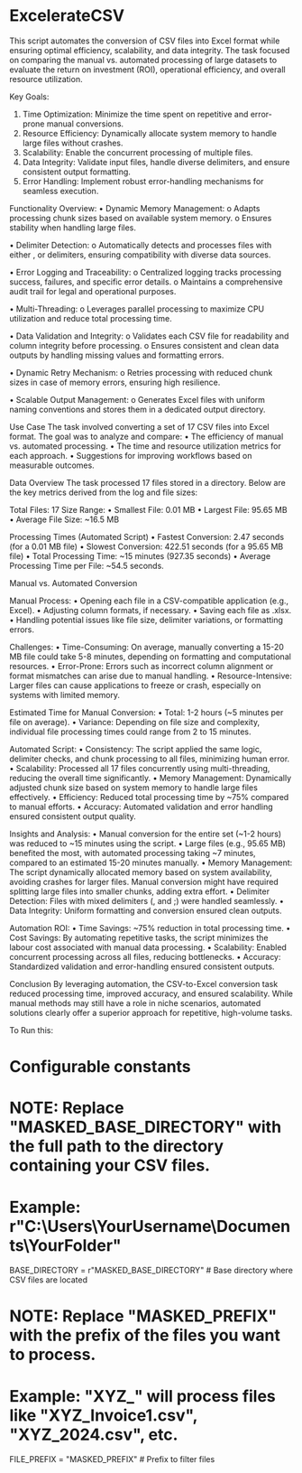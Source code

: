 # ExcelerateCSV
This script automates the conversion of CSV files into Excel format while ensuring optimal efficiency, scalability, and data integrity. The task focused on comparing the manual vs. automated processing of large datasets to evaluate the return on investment (ROI), operational efficiency, and overall resource utilization.

Key Goals:
1.	Time Optimization: Minimize the time spent on repetitive and error-prone manual conversions.
2.	Resource Efficiency: Dynamically allocate system memory to handle large files without crashes.
3.	Scalability: Enable the concurrent processing of multiple files.
4.	Data Integrity: Validate input files, handle diverse delimiters, and ensure consistent output formatting.
5.	Error Handling: Implement robust error-handling mechanisms for seamless execution.

Functionality Overview:
•	Dynamic Memory Management:
o	Adapts processing chunk sizes based on available system memory.
o	Ensures stability when handling large files.

•	Delimiter Detection:
o	Automatically detects and processes files with either , or delimiters, ensuring compatibility with diverse data sources.

•	Error Logging and Traceability:
o	Centralized logging tracks processing success, failures, and specific error details.
o	Maintains a comprehensive audit trail for legal and operational purposes.

•	Multi-Threading:
o	Leverages parallel processing to maximize CPU utilization and reduce total processing time.

•	Data Validation and Integrity:
o	Validates each CSV file for readability and column integrity before processing.
o	Ensures consistent and clean data outputs by handling missing values and formatting errors.

•	Dynamic Retry Mechanism:
o	Retries processing with reduced chunk sizes in case of memory errors, ensuring high resilience.

•	Scalable Output Management:
o	Generates Excel files with uniform naming conventions and stores them in a dedicated output directory.

Use Case
The task involved converting a set of 17 CSV files into Excel format. The goal was to analyze and compare:
•	The efficiency of manual vs. automated processing.
•	The time and resource utilization metrics for each approach.
•	Suggestions for improving workflows based on measurable outcomes.

Data Overview
The task processed 17 files stored in a directory. Below are the key metrics derived from the log and file sizes:

Total Files: 17
Size Range:
•	Smallest File: 0.01 MB
•	Largest File: 95.65 MB
•	Average File Size: ~16.5 MB

Processing Times (Automated Script)
•	Fastest Conversion: 2.47 seconds (for a 0.01 MB file)
•	Slowest Conversion: 422.51 seconds (for a 95.65 MB file)
•	Total Processing Time: ~15 minutes (927.35 seconds)
•	Average Processing Time per File: ~54.5 seconds.

Manual vs. Automated Conversion

Manual Process:
•	Opening each file in a CSV-compatible application (e.g., Excel).
•	Adjusting column formats, if necessary.
•	Saving each file as .xlsx.
•	Handling potential issues like file size, delimiter variations, or formatting errors.

Challenges:
•	Time-Consuming: On average, manually converting a 15-20 MB file could take 5-8 minutes, depending on formatting and computational resources.
•	Error-Prone: Errors such as incorrect column alignment or format mismatches can arise due to manual handling.
•	Resource-Intensive: Larger files can cause applications to freeze or crash, especially on systems with limited memory.

Estimated Time for Manual Conversion:
•	Total: 1-2 hours (~5 minutes per file on average).
•	Variance: Depending on file size and complexity, individual file processing times could range from 2 to 15 minutes.

Automated Script:
•	Consistency: The script applied the same logic, delimiter checks, and chunk processing to all files, minimizing human error.
•	Scalability: Processed all 17 files concurrently using multi-threading, reducing the overall time significantly.
•	Memory Management: Dynamically adjusted chunk size based on system memory to handle large files effectively.
•	Efficiency: Reduced total processing time by ~75% compared to manual efforts.
•	Accuracy: Automated validation and error handling ensured consistent output quality.

Insights and Analysis:
•	Manual conversion for the entire set (~1-2 hours) was reduced to ~15 minutes using the script.
•	Large files (e.g., 95.65 MB) benefited the most, with automated processing taking ~7 minutes, compared to an estimated 15-20 minutes manually.
•	Memory Management: The script dynamically allocated memory based on system availability, avoiding crashes for larger files. Manual conversion might have required splitting large files into smaller chunks, adding extra effort.
•	Delimiter Detection: Files with mixed delimiters (, and ;) were handled seamlessly.
•	Data Integrity: Uniform formatting and conversion ensured clean outputs.

Automation ROI:
•	Time Savings: ~75% reduction in total processing time.
•	Cost Savings: By automating repetitive tasks, the script minimizes the labour cost associated with manual data processing.
•	Scalability: Enabled concurrent processing across all files, reducing bottlenecks.
•	Accuracy: Standardized validation and error-handling ensured consistent outputs.

Conclusion
By leveraging automation, the CSV-to-Excel conversion task reduced processing time, improved accuracy, and ensured scalability. While manual methods may still have a role in niche scenarios, automated solutions clearly offer a superior approach for repetitive, high-volume tasks.

To Run this:
# Configurable constants
# NOTE: Replace "MASKED_BASE_DIRECTORY" with the full path to the directory containing your CSV files.
# Example: r"C:\Users\YourUsername\Documents\YourFolder"
BASE_DIRECTORY = r"MASKED_BASE_DIRECTORY"  # Base directory where CSV files are located

# NOTE: Replace "MASKED_PREFIX" with the prefix of the files you want to process.
# Example: "XYZ_" will process files like "XYZ_Invoice1.csv", "XYZ_2024.csv", etc.
FILE_PREFIX = "MASKED_PREFIX"  # Prefix to filter files
